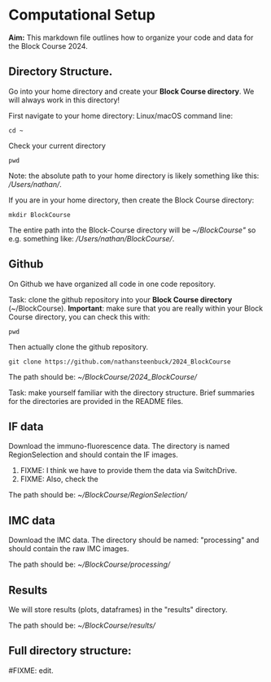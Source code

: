 # Computational Setup

**Aim:** This markdown file outlines how to organize your code and data for the Block Course 2024.

## Directory Structure.
Go into your home directory and create your **Block Course directory**.
We will always work in this directory!

First navigate to your home directory:
Linux/macOS command line: 
```{shell}
cd ~
```

Check your current directory

```{shell}
pwd
```

Note: the absolute path to your home directory is likely something like this:
*/Users/nathan/*.

If you are in your home directory, then create the Block Course directory:

```{shell}
mkdir BlockCourse
```

The entire path into the Block-Course directory will be *~/BlockCourse"*
so e.g. something like: */Users/nathan/BlockCourse/*. 

## Github

On Github we have organized all code in one code repository.

Task: clone the github repository into your **Block Course directory** (~/BlockCourse).
**Important**: make sure that you are really within your Block Course directory, you can check this with:

```{shell}
pwd
```

Then actually clone the github repository.
```{shell}
git clone https://github.com/nathansteenbuck/2024_BlockCourse
```

The path should be:
*~/BlockCourse/2024_BlockCourse/*

Task: make yourself familiar with the directory structure. 
Brief summaries for the directories are provided in the README files.  

## IF data

Download the immuno-fluorescence data.
The directory is named RegionSelection and should contain the IF images.
1) FIXME: I think we have to provide them the data via SwitchDrive.
2) FIXME: Also, check the  

The path should be:
*~/BlockCourse/RegionSelection/*

## IMC data

Download the IMC data.
The directory should be named: "processing" and should contain the raw IMC images.

The path should be:
*~/BlockCourse/processing/*

## Results

We will store results (plots, dataframes) in the "results" directory.

The path should be:
*~/BlockCourse/results/*


## Full directory structure:

#FIXME: edit.




